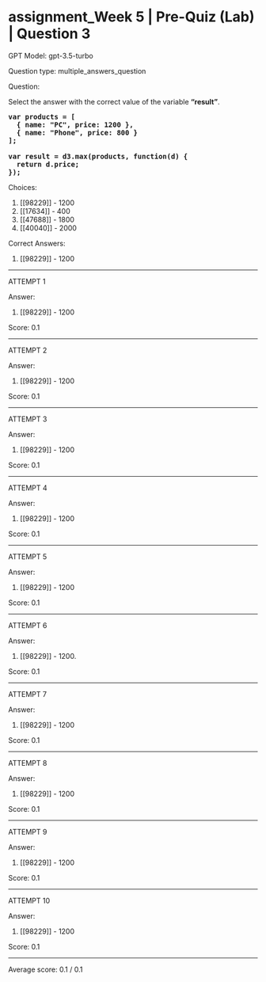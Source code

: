 # assignment_Week 5 | Pre-Quiz (Lab) | Question 3

GPT Model: gpt-3.5-turbo

Question type: multiple_answers_question

Question:
<div>
<p><span>Select the answer with the correct value of the variable </span><strong>“result”</strong><span>.</span></p>
<pre><strong>var products = [<br></strong><strong>&nbsp; { name: "PC", price: 1200 },<br></strong><strong>&nbsp; { name: "Phone", price: 800 }<br></strong><strong>];<br><br></strong><strong>var result = d3.max(products, function(d) {<br></strong><strong>&nbsp; return d.price;<br></strong><strong>});</strong></pre>
</div>

Choices:
1. [[98229]] - 1200
2. [[17634]] - 400
3. [[47688]] - 1800
4. [[40040]] - 2000

Correct Answers:
1. [[98229]] - 1200

****************************************

ATTEMPT 1

Answer: 
1. [[98229]] - 1200

Score: 0.1

--------------------

ATTEMPT 2

Answer:
1. [[98229]] - 1200

Score: 0.1

--------------------

ATTEMPT 3

Answer:
1. [[98229]] - 1200

Score: 0.1

--------------------

ATTEMPT 4

Answer:
1. [[98229]] - 1200

Score: 0.1

--------------------

ATTEMPT 5

Answer:
1. [[98229]] - 1200

Score: 0.1

--------------------

ATTEMPT 6

Answer:
1. [[98229]] - 1200.

Score: 0.1

--------------------

ATTEMPT 7

Answer: 
1. [[98229]] - 1200

Score: 0.1

--------------------

ATTEMPT 8

Answer:
1. [[98229]] - 1200

Score: 0.1

--------------------

ATTEMPT 9

Answer:
1. [[98229]] - 1200

Score: 0.1

--------------------

ATTEMPT 10

Answer:
1. [[98229]] - 1200

Score: 0.1

--------------------

Average score: 0.1 / 0.1
